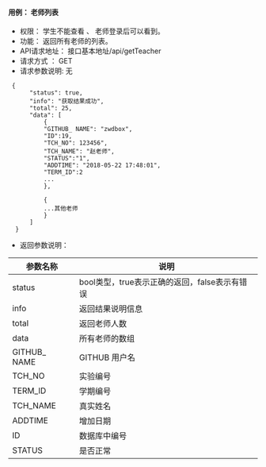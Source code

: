 #### 用例： 老师列表
- 权限： 学生不能查看 、 老师登录后可以看到。
- 功能： 返回所有老师的列表。
- API请求地址： 接口基本地址/api/getTeacher
- 请求方式 ： GET
- 请求参数说明: 无
```
 {
      "status": true,
      "info": "获取结果成功",
      "total": 25,
      "data": [
          {
          "GITHUB_ NAME": "zwdbox",
          "ID":19,
          "TCH_NO": 123456",
          "TCH_NAME": "赵老师",
          "STATUS":"1",
          "ADDTIME": "2018-05-22 17:48:01",
          "TERM_ID":2
          ...
          },
          
          {
          ...其他老师
          }
      ]
  }

```
- 返回参数说明：

参数名称	| 说明
---|---
status | bool类型，true表示正确的返回，false表示有错误
info | 返回结果说明信息
total |返回老师人数
data | 所有老师的数组
GITHUB_ NAME | 	GITHUB 用户名
TCH_NO |实验编号
TERM_ID | 学期编号
TCH_NAME | 真实姓名
ADDTIME | 增加日期
ID | 数据库中编号
STATUS | 是否正常

